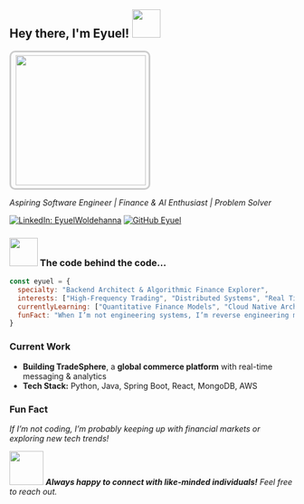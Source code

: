 <h2> Hey there, I'm Eyuel! <img src="https://media.giphy.com/media/hvRJCLFzcasrR4ia7z/giphy.gif" width="50"></h2>
<div style="border: 3px solid #ccc; display: inline-block; padding: 5px; border-radius: 10px;">
    <img align="right" src="https://media.giphy.com/media/xT9IgzoKnwFNmISR8I/giphy.gif" width="230">
</div>

<p><em>Aspiring Software Engineer | Finance & AI Enthusiast | Problem Solver</em></p>

[![LinkedIn: EyuelWoldehanna](https://img.shields.io/badge/-EyuelWoldehanna-blue?style=flat-square&logo=Linkedin&logoColor=white&link=https://www.linkedin.com/in/eyuelwoldehanna/)](https://www.linkedin.com/in/woldehanna/)
[![GitHub Eyuel](https://img.shields.io/github/followers/EyuelWoldehanna?label=follow&style=social)](https://github.com/Eyuelwoldeh)

### <img src="https://media.giphy.com/media/VgCDAzcKvsR6OM0uWg/giphy.gif" width="50"> The code behind the code...  

```javascript
const eyuel = {  
  specialty: "Backend Architect & Algorithmic Finance Explorer",  
  interests: ["High-Frequency Trading", "Distributed Systems", "Real Time Data Processing", "Football", "Geopolitics"], 
  currentlyLearning: ["Quantitative Finance Models", "Cloud Native Architectures", "Event Driven Systems", Could Storage],  
  funFact: "When I’m not engineering systems, I’m reverse engineering market trends."  
} 
```

### **Current Work**  
- **Building TradeSphere**, a **global commerce platform** with real-time messaging & analytics  
- **Tech Stack:** Python, Java, Spring Boot, React, MongoDB, AWS 

### **Fun Fact**  
*If I’m not coding, I’m probably keeping up with financial markets or exploring new tech trends!*  

<img src="https://media.giphy.com/media/LnQjpWaON8nhr21vNW/giphy.gif" width="60">  
<em><b>Always happy to connect with like-minded individuals!</b> Feel free to reach out.</em>
